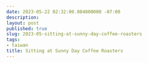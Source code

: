 ```yaml
---
date: 2023-05-22 02:32:00.004000000 -07:00
description:
layout: post
published: true
slug: 2023-05-sitting-at-sunny-day-coffee-roasters
tags:
- taiwan
title: Sitting at Sunny Day Coffee Roasters
---
```

